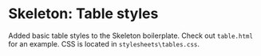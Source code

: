 Skeleton: Table styles
======================

Added basic table styles to the Skeleton boilerplate.
Check out `table.html` for an example. CSS is located in `stylesheets\tables.css`.
